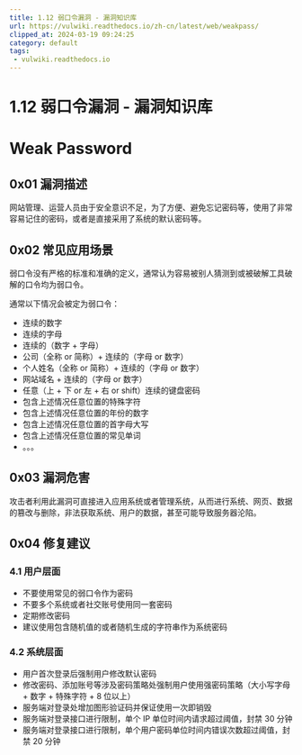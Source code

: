 ```yaml
---
title: 1.12 弱口令漏洞 - 漏洞知识库
url: https://vulwiki.readthedocs.io/zh-cn/latest/web/weakpass/
clipped_at: 2024-03-19 09:24:25
category: default
tags: 
 - vulwiki.readthedocs.io
---
```



# 1.12 弱口令漏洞 - 漏洞知识库

# Weak Password

## 0x01 漏洞描述

网站管理、运营人员由于安全意识不足，为了方便、避免忘记密码等，使用了非常容易记住的密码，或者是直接采用了系统的默认密码等。

## 0x02 常见应用场景

弱口令没有严格的标准和准确的定义，通常认为容易被别人猜测到或被破解工具破解的口令均为弱口令。

通常以下情况会被定为弱口令：

-   连续的数字
-   连续的字母
-   连续的（数字 + 字母）
-   公司（全称 or 简称）+ 连续的（字母 or 数字）
-   个人姓名（全称 or 简称）+ 连续的（字母 or 数字）
-   网站域名 + 连续的（字母 or 数字）
-   任意（上 + 下 or 左 + 右 or shift）连续的键盘密码
-   包含上述情况任意位置的特殊字符
-   包含上述情况任意位置的年份的数字
-   包含上述情况任意位置的首字母大写
-   包含上述情况任意位置的常见单词
-   。。。

## 0x03 漏洞危害

攻击者利用此漏洞可直接进入应用系统或者管理系统，从而进行系统、网页、数据的篡改与删除，非法获取系统、用户的数据，甚至可能导致服务器沦陷。

## 0x04 修复建议

### 4.1 用户层面

-   不要使用常见的弱口令作为密码
-   不要多个系统或者社交账号使用同一套密码
-   定期修改密码
-   建议使用包含随机值的或者随机生成的字符串作为系统密码

### 4.2 系统层面

-   用户首次登录后强制用户修改默认密码
-   修改密码、添加账号等涉及密码策略处强制用户使用强密码策略（大小写字母 + 数字 + 特殊字符 + 8 位以上）
-   服务端对登录处增加图形验证码并保证使用一次即销毁
-   服务端对登录接口进行限制，单个 IP 单位时间内请求超过阈值，封禁 30 分钟
-   服务端对登录接口进行限制，单个用户密码单位时间内错误次数超过阈值，封禁 20 分钟
